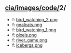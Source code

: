 ## [cia/images/code/](https://data.bde-pps.fr/cia/images/code/)2/

- f: [bird_watching_2.png](https://data.bde-pps.fr/cia/images/code/2/bird_watching_2.png)
- f: [gnalcats.png](https://data.bde-pps.fr/cia/images/code/2/gnalcats.png)
- f: [bird_watching_1.png](https://data.bde-pps.fr/cia/images/code/2/bird_watching_1.png)
- f: [pixels.png](https://data.bde-pps.fr/cia/images/code/2/pixels.png)
- f: [river_game.png](https://data.bde-pps.fr/cia/images/code/2/river_game.png)
- f: [icebergs.png](https://data.bde-pps.fr/cia/images/code/2/icebergs.png)
